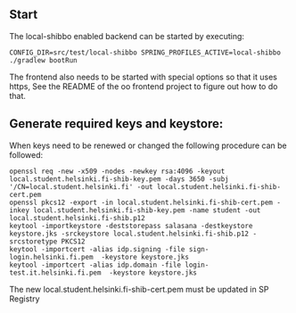## Start

The local-shibbo enabled backend can be started by executing:

`CONFIG_DIR=src/test/local-shibbo SPRING_PROFILES_ACTIVE=local-shibbo ./gradlew bootRun`

The frontend also needs to be started with special options so that it uses https, See the README of the oo frontend
project to figure out how to do that.

## Generate required keys and keystore:

When keys need to be renewed or changed the following procedure can be followed:

```
openssl req -new -x509 -nodes -newkey rsa:4096 -keyout local.student.helsinki.fi-shib-key.pem -days 3650 -subj '/CN=local.student.helsinki.fi' -out local.student.helsinki.fi-shib-cert.pem
openssl pkcs12 -export -in local.student.helsinki.fi-shib-cert.pem -inkey local.student.helsinki.fi-shib-key.pem -name student -out local.student.helsinki.fi-shib.p12
keytool -importkeystore -deststorepass salasana -destkeystore keystore.jks -srckeystore local.student.helsinki.fi-shib.p12 -srcstoretype PKCS12
keytool -importcert -alias idp.signing -file sign-login.helsinki.fi.pem  -keystore keystore.jks
keytool -importcert -alias idp.domain -file login-test.it.helsinki.fi.pem  -keystore keystore.jks
```

The new local.student.helsinki.fi-shib-cert.pem must be updated in SP Registry
